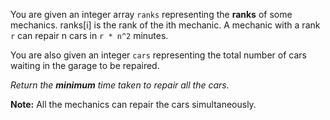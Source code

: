 You are given an integer array `ranks` representing the **ranks** of some mechanics. ranks[i] is the rank of the ith mechanic. A mechanic with a rank `r` can repair n cars in `r * n^2` minutes.

You are also given an integer `cars` representing the total number of cars waiting in the garage to be repaired.

*Return the **minimum** time taken to repair all the cars.*

**Note:** All the mechanics can repair the cars simultaneously.
